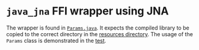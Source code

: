 # `java_jna` FFI wrapper using JNA

The wrapper is found in [`Params.java`](src/main/java/rust_jna/Params.java). It
expects the compiled library to be copied to the correct directory in the
[resources directory](src/main/resources). The usage of the `Params` class is
demonstrated in the [test](src/test/java/rust_jna/ParamsTest.java).


